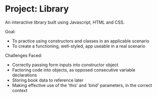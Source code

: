 # Project: Library
An interactive library built using Javascript, HTML and CSS.

Goal:
- To practice using constructors and classes in an applicable scenario
- To create a functioning, well-styled, app useable in a real scenario

Challenges Faced:
- Correctly passing form inputs into constructor object
- Factoring code into objects, as opposed consecutive variable declarations
- Storing book data to reference later
- Making effective use of the 'this' and 'bind' parameters, in the correct context
